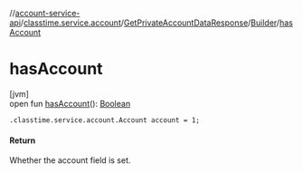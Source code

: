 //[account-service-api](../../../../index.md)/[classtime.service.account](../../index.md)/[GetPrivateAccountDataResponse](../index.md)/[Builder](index.md)/[hasAccount](has-account.md)

# hasAccount

[jvm]\
open fun [hasAccount](has-account.md)(): [Boolean](https://kotlinlang.org/api/latest/jvm/stdlib/kotlin/-boolean/index.html)

`.classtime.service.account.Account account = 1;`

#### Return

Whether the account field is set.
